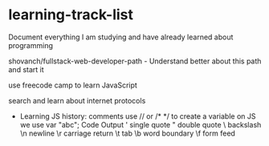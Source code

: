 # learning-track-list
 Document everything I am studying and have already learned about programming

shovanch/fullstack-web-developer-path - Understand better about this path and start it 

use freecode camp to learn JavaScript 

search and learn about internet protocols 

- Learning JS history:
 comments use // or /* */
 to create a variable on JS we use var "abc"; 
Code	Output
\'	  single quote
\"	  double quote
\\	  backslash
\n	  newline
\r	  carriage return
\t	  tab
\b	  word boundary
\f	  form feed
 
